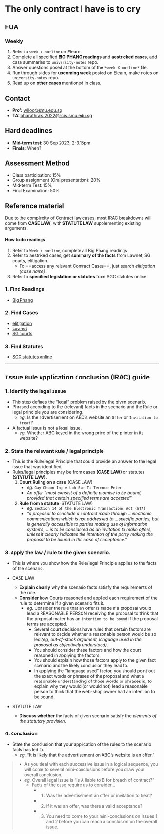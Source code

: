 # The only contract I have is to cry

## FUA

### Weekly
1. Refer to `week x outline` on Elearn.
2. Complete all specified **BIG PHANG readings** and **aestricked cases**, add case summaries to `university-notes` repo.
3. Answer questions posed at the bottom of the `*week X outline*` file.
4. Run through slides for **upcoming week** posted on Elearn, make notes on `university-notes` repo.
5. Read up on **other cases** mentioned in class.

## Contact
* **Prof:** wlloo@smu.edu.sg
* **TA:** bharathrajs.2022@scis.smu.edu.sg

## Hard deadlines
* **Mid-term test**: 30 Sep 2023, 2-3.15pm
* **Finals**: When?

## Assessment Method
* Class participation: 15%
* Group assignment (Oral presentation): 20%
* Mid-term Test: 15%
* Final Examination: 50%  

## Reference material
Due to the complexity of Contract law cases, most IRAC breakdowns will come from **CASE LAW**, with **STATUTE LAW** supplementing existing arguments.

#### How to do readings
1. Refer to `Week X outline`, complete all Big Phang readings
2. Refer to aestriked cases, get **summary of the facts** from Lawnet, SG courts, elitigation.
	* To ==access any relevant Contract Cases==, just search *elitigation {case name}*.
1. Refer to **specified legislation or statutes** from SGC statutes online.

### 1. Find Readings
* [Big Phang](https://store.lawnet.com/the-law-of-contract-in-singapore-2nd-edition.html)

### 2. Find Cases
* [elitigation](https://www.elitigation.sg/gdviewer/)
* [Lawnet](https://www.lawnet.sg/lawnet/web/lawnet/home)
* [SG courts](https://www.judiciary.gov.sg/)

### 3. Find Statutes
* [SGC statutes online](https://sso.agc.gov.sg/)

---

## `I`ssue `R`ule `A`pplication `C`onclusion (IRAC) guide 

### 1. Identify the legal `I`ssue
* This step defines the “legal” problem raised by the given scenario. 
* Phrased according to the (relevant) facts in the scenario and the Rule or legal principle you are considering.  
    * *eg.* Is the advertisement on ABC’s website an `Offer` or `Invitation to treat`?
* A factual issue is not a legal issue.
    * *eg.* Whether ABC keyed in the wrong price of the printer in its website?

### 2. State the relevant `R`ule / legal principle
* This is the Rule/legal Principle that could provide an answer to the legal issue that was identified. 
* Rules/legal principles may be from cases **(CASE LAW)** or statutes **(STATUTE LAW)**.
    1. **Court Ruling on a case** (CASE LAW)
        * *eg.* `Gay Choon Ing v Loh Sze Ti Terence Peter`
        * *An offer “must consist of a definite promise to be bound, provided that certain specified terms are accepted”* 
    2. **Rule from a statute** (STATUTE LAW)
        * *eg.* `Section 14 of the Electronic Transactions Act (ETA)` 
        * *“a proposal to conclude a contract made through ...electronic communications which is not addressed to ...specific parties, but is generally accessible to parties making use of information systems, ...is to be considered as an invitation to make offers, unless it clearly indicates the intention of the party making the proposal to be bound in the case of acceptance.”*

### 3. `A`pply the law / rule to the given scenario.
* This is where you show how the Rule/legal Principle applies to the facts of the scenario.  
* CASE LAW
    * **Explain clearly** why the scenario facts satisfy the requirements of the rule.  
    * **Consider** how Courts reasoned and applied each requirement of the rule to determine if a given scenario fits it.
        * *eg.* Consider the rule that an offer is made if a proposal would lead a REASONABLE PERSON receiving the proposal to think that the proposal maker has an `intention to be bound` if the proposal terms are accepted. 
            * Several court decisions have ruled that certain factors are relevant to decide whether a reasonable person would be so led *(eg, out-of-stock argument, language used in the proposal as objectively understood)*. 
            * You should consider these factors and how the court reasoned in applying the factors. 
            * You should explain how those factors apply to the given fact scenario and the likely conclusion they lead to. 
            * In applying the “language used” factor, you should point out the exact words or phrases of the proposal and what a reasonable understanding of those words or phrases is, to explain why they would (or would not) lead a reasonable person to think that the web-shop owner had an intention to be bound.

* STATUTE LAW  
    * **Discuss whether** the facts of given scenario satisfy the *elements of the statutory provision*. 

### 4. `C`onclusion
* State the conclusion that your application of the rules to the scenario facts has led to.
    * *eg.* “It is likely that the advertisement on ABC’s website is an offer.”

> * As you deal with each successive issue in a logical sequence, you will come to several mini-conclusions before you draw your overall conclusion. 
> * *eg.* Overall legal issue is “Is A liable to B for breach of contract?”   
>   * Facts of the case require us to consider...
>       * 1. Was the advertisement an offer or invitation to treat? 
>       * 2. If it was an offer, was there a valid acceptance? 
>       * 3. You need to come to your mini-conclusions on Issues 1 and 2 before you can reach a conclusion on the overall issue.

